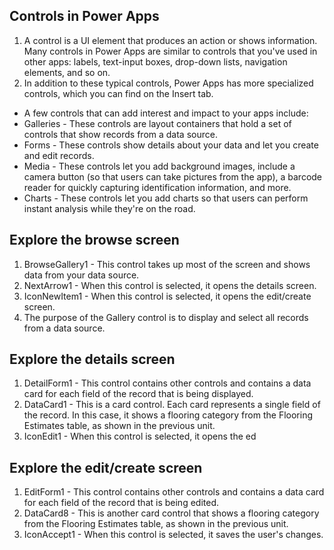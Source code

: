 ## Controls in Power Apps

1. A control is a UI element that produces an action or shows information. Many
   controls in Power Apps are similar to controls that you've used in other
   apps: labels, text-input boxes, drop-down lists, navigation elements, and so
   on.
2. In addition to these typical controls, Power Apps has more specialized
   controls, which you can find on the Insert tab.

- A few controls that can add interest and impact to your apps include:
- Galleries - These controls are layout containers that hold a set of controls
  that show records from a data source.
- Forms - These controls show details about your data and let you create and
  edit records.
- Media - These controls let you add background images, include a camera button
  (so that users can take pictures from the app), a barcode reader for quickly
  capturing identification information, and more.
- Charts - These controls let you add charts so that users can perform instant
  analysis while they're on the road.

## Explore the browse screen

1. BrowseGallery1 - This control takes up most of the screen and shows data from
   your data source.
2. NextArrow1 - When this control is selected, it opens the details screen.
3. IconNewItem1 - When this control is selected, it opens the edit/create
   screen.
4. The purpose of the Gallery control is to display and select all records from
   a data source.

## Explore the details screen

1. DetailForm1 - This control contains other controls and contains a data card
   for each field of the record that is being displayed.
2. DataCard1 - This is a card control. Each card represents a single field of
   the record. In this case, it shows a flooring category from the Flooring
   Estimates table, as shown in the previous unit.
3. IconEdit1 - When this control is selected, it opens the ed

## Explore the edit/create screen

1. EditForm1 - This control contains other controls and contains a data card for
   each field of the record that is being edited.
2. DataCard8 - This is another card control that shows a flooring category from
   the Flooring Estimates table, as shown in the previous unit.
3. IconAccept1 - When this control is selected, it saves the user's changes.

##
